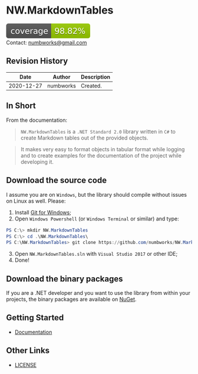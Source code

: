 # NW.MarkdownTables

![codecoverage.svg](codecoverage.svg)<br>
Contact: numbworks@gmail.com

## Revision History

| Date | Author | Description |
|---|---|---|
| 2020-12-27 | numbworks | Created. |

## In Short

From the documentation:

> `NW.MarkdownTables` is a `.NET Standard 2.0` library written in `C#` to create Markdown tables out of the provided objects. 

> It makes very easy to format objects in tabular format while logging and to create examples for the documentation of the project while developing it.

## Download the source code

I assume you are on `Windows`, but the library should compile without issues on Linux as well. Please:

1. Install [Git for Windows](https://git-scm.com/download/win);
2. Open `Windows Powershell` (or `Windows Terminal` or similar) and type:

```powershell
PS C:\> mkdir NW.MarkdownTables
PS C:\> cd .\NW.MarkdownTables\
PS C:\NW.MarkdownTables> git clone https://github.com/numbworks/NW.MarkdownTables.git
```

3. Open `NW.MarkdownTables.sln` with `Visual Studio 2017` or other IDE;
4. Done!

## Download the binary packages

If you are a .NET developer and you want to use the library from within your projects, the binary packages are available on [NuGet](https://www.nuget.org/packages/NW.MarkdownTables/).

## Getting Started

- [Documentation](docs/Documentation-NW.MarkdownTables.md)

## Other Links

- [LICENSE](LICENSE)